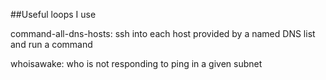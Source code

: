 ##Useful loops I use 

command-all-dns-hosts:
ssh into each host provided by a named DNS list and run a command

whoisawake:
who is not responding to ping in a given subnet

